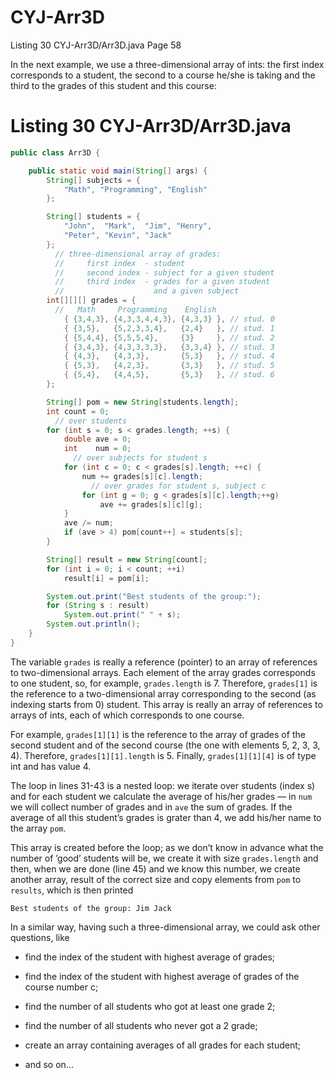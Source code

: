 # CYJ-Arr3D
Listing 30 CYJ-Arr3D/Arr3D.java Page 58

In the next example, we use a three-dimensional array of ints: the first index corresponds to a student, the second to a course he/she is taking and the third to the grades of this student and this course:  

# Listing 30 CYJ-Arr3D/Arr3D.java

```java
public class Arr3D {

    public static void main(String[] args) {
        String[] subjects = {
            "Math", "Programming", "English"
        };

        String[] students = {
            "John",  "Mark",  "Jim", "Henry",
            "Peter", "Kevin", "Jack"
        };
          // three-dimensional array of grades:
          //     first index  - student
          //     second index - subject for a given student
          //     third index  - grades for a given student
          //                    and a given subject
        int[][][] grades = {
          //   Math     Programming    English
            { {3,4,3}, {4,3,3,4,4,3}, {4,3,3} }, // stud. 0
            { {3,5},   {5,2,3,3,4},   {2,4}   }, // stud. 1
            { {5,4,4}, {5,5,5,4},     {3}     }, // stud. 2
            { {3,4,3}, {4,3,3,3,3},   {3,3,4} }, // stud. 3
            { {4,3},   {4,3,3},       {5,3}   }, // stud. 4
            { {5,3},   {4,2,3},       {3,3}   }, // stud. 5
            { {5,4},   {4,4,5},       {5,3}   }, // stud. 6
        };

        String[] pom = new String[students.length];
        int count = 0;
          // over students
        for (int s = 0; s < grades.length; ++s) {
            double ave = 0;
            int    num = 0;
              // over subjects for student s
            for (int c = 0; c < grades[s].length; ++c) {
                num += grades[s][c].length;
                  // over grades for student s, subject c
                for (int g = 0; g < grades[s][c].length;++g)
                    ave += grades[s][c][g];
            }
            ave /= num;
            if (ave > 4) pom[count++] = students[s];
        }

        String[] result = new String[count];
        for (int i = 0; i < count; ++i)
            result[i] = pom[i];

        System.out.print("Best students of the group:");
        for (String s : result)
            System.out.print(" " + s);
        System.out.println();
    }
}
```

The variable `grades` is really a reference (pointer) to an array of references to two-dimensional arrays. Each element of the array grades corresponds to one student, so, for example, `grades.length` is 7. Therefore, `grades[1]` is the reference to a two-dimensional array corresponding to the second (as indexing starts from 0) student. This array is really an array of references to arrays of ints, each of which corresponds to one course.  

For example, `grades[1][1]` is the reference to the array of grades of the second student and of the second course (the one with elements 5, 2, 3, 3, 4). Therefore, `grades[1][1].length` is 5. Finally, `grades[1][1][4]` is of type int and has value 4.  

The loop in lines 31-43 is a nested loop: we iterate over students (index s) and for each student we calculate the average of his/her grades — in `num` we will collect number of grades and in `ave` the sum of grades. If the average of all this student’s grades is grater than 4, we add his/her name to the array `pom`. 

This array is created before the loop; as we don’t know in advance what the number of ’good’ students will be, we create it with size `grades.length` and then, when we are done (line 45) and we know this number, we create another array, result of the correct size and copy elements from `pom` to `results`, which is then printed

```
Best students of the group: Jim Jack
```

In a similar way, having such a three-dimensional array, we could ask other questions, like

*  find the index of the student with highest average of grades;  

*  find the index of the student with highest average of grades of the course number c;  

*  find the number of all students who got at least one grade 2;  
  
*  find the number of all students who never got a 2 grade;  

*  create an array containing averages of all grades for each student;  

*  and so on...
